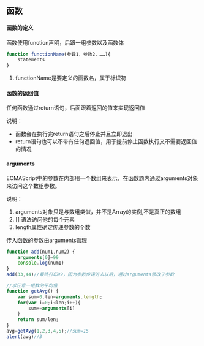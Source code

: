## 函数

#### 函数的定义

函数使用function声明，后跟一组参数以及函数体

```javascript
function functionName(参数1，参数2，……){
    statements
}
```

1. functionName是要定义的函数名，属于标识符

#### 函数的返回值

任何函数通过return语句，后面跟着返回的值来实现返回值

说明：

- 函数会在执行完return语句之后停止并且立即退出
- return语句也可以不带有任何返回值，用于提前停止函数执行又不需要返回值的情况

#### arguments

ECMAScript中的参数在内部用一个数组来表示，在函数题内通过arguments对象来访问这个数组参数。

说明：

1. arguments对象只是与数组类似，并不是Array的实例,不是真正的数组
2. [] 语法访问他的每个元素
3. length属性确定传递参数的个数

传入函数的参数由arguments管理

```javascript
function add(num1,num2) {
    arguments[0]=99
    console.log(num1)
}
add(33,44)//最终打印99，因为参数传递进去以后，通过arguments修改了参数
```

```javascript
//求任意一组数的平均值
function getAvg() {
    var sum=0,len=arguments.length;
    for(var i=0;i<len;i++){
        sum+=arguments[i]
    }
    return sum/len;
}
avg=getAvg(1,2,3,4,5);//sum=15
alert(avg)//3
```
